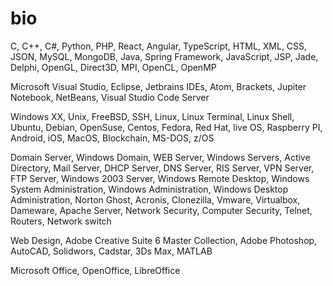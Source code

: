 # bio


C, C++, C#, Python, PHP, React, Angular, TypeScript, HTML, XML, CSS, JSON, MySQL, MongoDB, Java, Spring Framework, JavaScript, JSP, Jade, Delphi, OpenGL, Direct3D, MPI, OpenCL, OpenMP

Microsoft Visual Studio, Eclipse, Jetbrains IDEs, Atom, Brackets, Jupiter Notebook, NetBeans, Visual Studio Code Server

Windows XX, Unix, FreeBSD, SSH, Linux, Linux Terminal, Linux Shell, Ubuntu, Debian, OpenSuse, Centos, Fedora, Red Hat, live OS, Raspberry PI, Android, iOS, MacOS, Blockchain, MS-DOS, z/OS

Domain Server, Windows Domain, WEB Server, Windows Servers, Active Directory, Mail Server, DHCP Server, DNS Server, RIS Server, VPN Server, FTP Server, Windows 2003 Server, Windows Remote Desktop, Windows System Administration, Windows Administration, Windows Desktop Administration, Norton Ghost, Acronis, Clonezilla, Vmware, Virtualbox, Dameware, Apache Server, Network Security, Computer Security, Telnet, Routers, Network switch

Web Design, Adobe Creative Suite 6 Master Collection, Adobe Photoshop, AutoCAD, Solidwors, Cadstar, 3Ds Max, MATLAB

Microsoft Office, OpenOffice, LibreOffice
